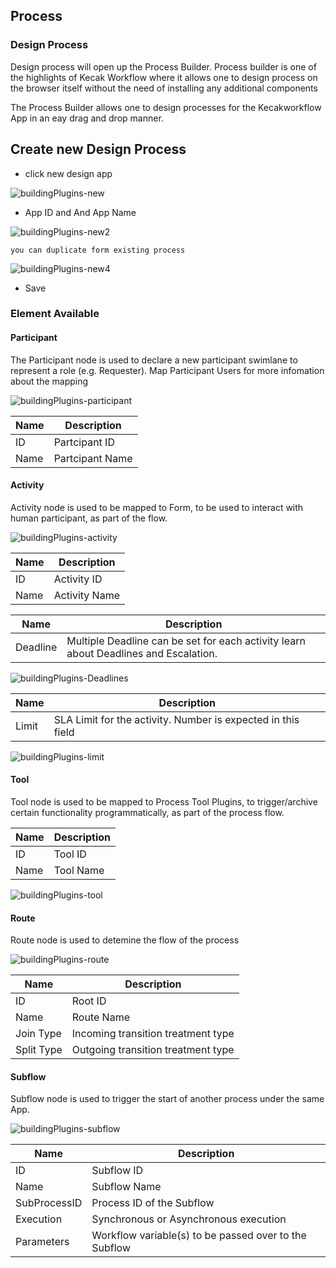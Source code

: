 ## Process ##

### Design Process ###

Design process will open up the Process Builder. Process builder is one of the highlights of Kecak Workflow
where it allows one to design process on the browser itself without the need of installing any additional components

The Process Builder allows one to design processes for the Kecakworkflow App in an eay drag and drop manner.

 

## Create new Design Process ##

- click new design app 

<img src="https://raw.githubusercontent.com/kinnara-digital-studio/kecak-workflow/master/docs/assets/buildingPlugins-new.png" alt="buildingPlugins-new" />

- App ID  and And App Name 

<img src="https://raw.githubusercontent.com/kinnara-digital-studio/kecak-workflow/master/docs/assets/buildingPlugins-new2.png" alt="buildingPlugins-new2" />

``` 
you can duplicate form existing process
```


<img src="https://raw.githubusercontent.com/kinnara-digital-studio/kecak-workflow/master/docs/assets/buildingPlugins-new4.png" alt="buildingPlugins-new4" />

- Save 

### Element Available ###

#### Participant ####

The Participant node is used to declare a new participant swimlane to represent a role (e.g. Requester). Map Participant Users for more infomation about the mapping 

<img src="https://raw.githubusercontent.com/kinnara-digital-studio/kecak-workflow/master/docs/assets/buildingPlugins-participant.png" alt="buildingPlugins-participant" />

| Name | Description |
|---|---|
| ID | Partcipant ID |
| Name | Partcipant Name |

#### Activity ####

Activity node is used to be mapped to Form, to be used to interact with human participant, as part of the flow. 

<img src="https://raw.githubusercontent.com/kinnara-digital-studio/kecak-workflow/master/docs/assets/buildingPlugins-activity.png" alt="buildingPlugins-activity" />

| Name | Description |
|---|---|
| ID | Activity ID |
| Name | Activity Name |

| Name | Description |
|---|---|
| Deadline | Multiple Deadline can be set for each activity learn about Deadlines and Escalation. |

<img src="https://raw.githubusercontent.com/kinnara-digital-studio/kecak-workflow/master/docs/assets/buildingPlugins-Deadlines.png" alt="buildingPlugins-Deadlines" />

| Name | Description |
|---|---|
| Limit | SLA Limit for the activity. Number is expected in this field |

<img src="https://raw.githubusercontent.com/kinnara-digital-studio/kecak-workflow/master/docs/assets/buildingPlugins-limit.png" alt="buildingPlugins-limit" />

#### Tool ####

Tool node is used to be mapped to Process Tool Plugins, to trigger/archive certain functionality programmatically, as part of the process flow.

| Name | Description |
|---|---|
| ID | Tool ID |
| Name | Tool Name |

<img src="https://raw.githubusercontent.com/kinnara-digital-studio/kecak-workflow/master/docs/assets/buildingPlugins-tool.png" alt="buildingPlugins-tool" />

#### Route ####

Route node is used to detemine the flow of the process

<img src="https://raw.githubusercontent.com/kinnara-digital-studio/kecak-workflow/master/docs/assets/buildingPlugins-route.png" alt="buildingPlugins-route" />

| Name | Description |
|---|---|
| ID |Root ID |
| Name | Route Name |
| Join Type | Incoming transition treatment type |
| Split Type | Outgoing transition treatment type |

#### Subflow ####

Subflow node is used to trigger the start of another process under the same App.

<img src="https://raw.githubusercontent.com/kinnara-digital-studio/kecak-workflow/master/docs/assets/buildingPlugins-subflow.png" alt="buildingPlugins-subflow" />

| Name | Description |
|---|---|
| ID | Subflow ID |
| Name | Subflow Name|
| SubProcessID | Process ID of the Subflow |
| Execution | Synchronous or Asynchronous execution |
| Parameters | Workflow variable(s) to be passed over to the Subflow |




